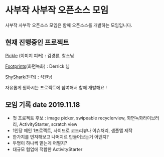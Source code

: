 # 사부작 사부작 오픈소스 모임

사부작 사부작 오픈소스 모임은 함께 오픈소스를 개발하는 모임입니다.

## 현재 진행중인 프로젝트

[Pickle](https://github.com/sabujak-sabujak/Pickle) (이미지 피커)  : 김경륜, 찰스님

[Footprints](https://github.com/sabujak-sabujak/Footprints)(화면녹화) : Derrick 님

[ShyShark](https://github.com/sabujak-sabujak/ShyShark)(틴더) : 석원님

자유롭게 원하시는 프로젝트에 참여해서 함께 개발해요 !

## 모임 기록 date 2019.11.18 

* 첫 프로젝트 후보 : image picker, swipeable recyclerview, 화면녹화라이브러리, ActivityStarter, scratch view 
* 1인당 메인 1프로젝트, 사이드로 코드리뷰나 이슈처리, 샘플앱 제작
* 한가지를 먼저해보고 나머지르 만들어보는거 어떤지? 
* 두명이 하나씩 맡는게 어떨지?
* 대규모 협업에 적합한 ActivityStarter

